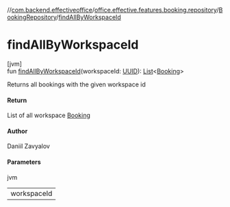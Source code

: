 //[com.backend.effectiveoffice](../../../index.md)/[office.effective.features.booking.repository](../index.md)/[BookingRepository](index.md)/[findAllByWorkspaceId](find-all-by-workspace-id.md)

# findAllByWorkspaceId

[jvm]\
fun [findAllByWorkspaceId](find-all-by-workspace-id.md)(workspaceId: [UUID](https://docs.oracle.com/javase/8/docs/api/java/util/UUID.html)): [List](https://kotlinlang.org/api/latest/jvm/stdlib/kotlin.collections/-list/index.html)&lt;[Booking](../../office.effective.model/-booking/index.md)&gt;

Returns all bookings with the given workspace id

#### Return

List of all workspace [Booking](../../office.effective.model/-booking/index.md)

#### Author

Daniil Zavyalov

#### Parameters

jvm

| |
|---|
| workspaceId |
